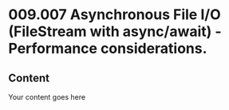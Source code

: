 ﻿# 009.007 Asynchronous File I/O (FileStream with async/await) - Performance considerations.

## Content
Your content goes here
